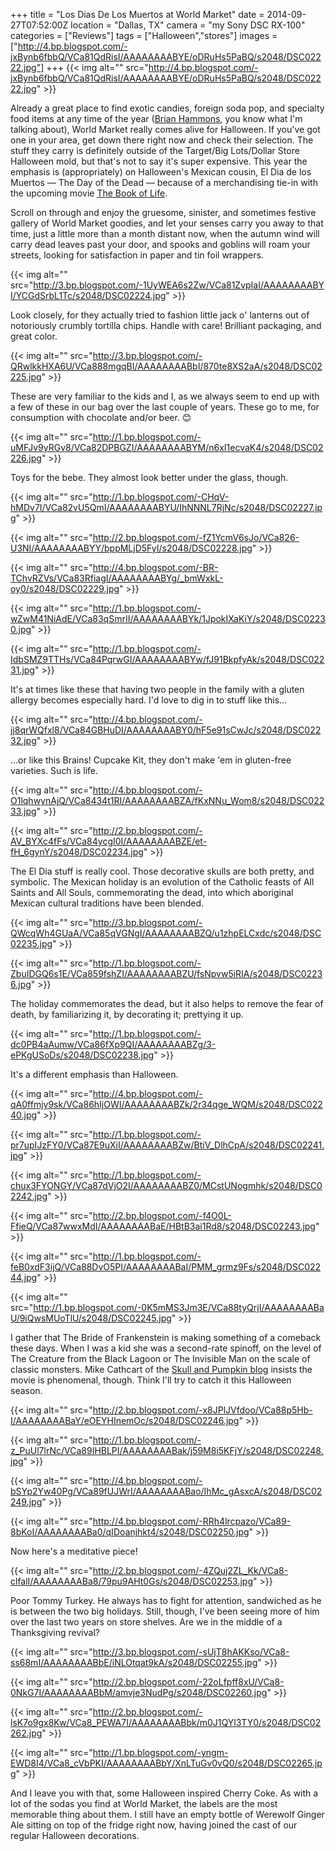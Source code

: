 +++
title = "Los Dias De Los Muertos at World Market"
date = 2014-09-27T07:52:00Z
location = "Dallas, TX"
camera = "my Sony DSC RX-100"
categories = ["Reviews"]
tags = ["Halloween","stores"]
images = ["http://4.bp.blogspot.com/-jxBynb6fbbQ/VCa81QdRisI/AAAAAAAABYE/oDRuHs5PaBQ/s2048/DSC02222.jpg"]
+++
{{< img alt="" src="http://4.bp.blogspot.com/-jxBynb6fbbQ/VCa81QdRisI/AAAAAAAABYE/oDRuHs5PaBQ/s2048/DSC02222.jpg" >}}

Already a great place to find exotic candies, foreign soda pop, and specialty food items at any time of the year ([Brian Hammons](http://www.reviewtheworld.com/2014/09/3-green-sodas.html), you know what I'm talking about), World Market really comes alive for Halloween. If you've got one in your area, get down there right now and check their selection. The stuff they carry is definitely outside of the Target/Big Lots/Dollar Store Halloween mold, but that's not to say it's super expensive. This year the emphasis is (appropriately) on Halloween's Mexican cousin, El Dia de los Muertos — The Day of the Dead — because of a merchandising tie-in with the upcoming movie [The Book of Life](http://www.bookoflifemovie.com/). 

<!--more-->

Scroll on through and enjoy the gruesome, sinister, and sometimes festive gallery of World Market goodies, and let your senses carry you away to that time, just a little more than a month distant now, when the autumn wind will carry dead leaves past your door, and spooks and goblins will roam your streets, looking for satisfaction in paper and tin foil wrappers.

{{< img alt="" src="http://3.bp.blogspot.com/-1UyWEA6s2Zw/VCa81ZvpIaI/AAAAAAAABYI/YCGdSrbL1Tc/s2048/DSC02224.jpg" >}}

Look closely, for they actually tried to fashion little jack o' lanterns out of notoriously crumbly tortilla chips. Handle with care! Brilliant packaging, and great color.

{{< img alt="" src="http://3.bp.blogspot.com/-QRwlkkHXA6U/VCa888mgqBI/AAAAAAAABbI/870te8XS2aA/s2048/DSC02225.jpg" >}}

These are very familiar to the kids and I, as we always seem to end up with a few of these in our bag over the last couple of years. These go to me, for consumption with chocolate and/or beer. 😊

{{< img alt="" src="http://1.bp.blogspot.com/-uMFJv9yRGv8/VCa82DPBGZI/AAAAAAAABYM/n6xI1ecvaK4/s2048/DSC02226.jpg" >}}

Toys for the bebe. They almost look better under the glass, though.

{{< img alt="" src="http://1.bp.blogspot.com/-CHqV-hMDv7I/VCa82vU5QmI/AAAAAAAABYU/IhNNNL7RjNc/s2048/DSC02227.jpg" >}}

{{< img alt="" src="http://2.bp.blogspot.com/-fZ1YcmV6sJo/VCa826-U3NI/AAAAAAAABYY/bppMLjD5FyI/s2048/DSC02228.jpg" >}}

{{< img alt="" src="http://4.bp.blogspot.com/-BR-TChvRZVs/VCa83RfiagI/AAAAAAAABYg/_bmWxkL-oy0/s2048/DSC02229.jpg" >}}

{{< img alt="" src="http://1.bp.blogspot.com/-wZwM41NiAdE/VCa83qSmrII/AAAAAAAABYk/1JpokIXaKiY/s2048/DSC02230.jpg" >}}

{{< img alt="" src="http://1.bp.blogspot.com/-IdbSMZ9TTHs/VCa84PqrwGI/AAAAAAAABYw/fJ91BkpfyAk/s2048/DSC02231.jpg" >}}

It's at times like these that having two people in the family with a gluten allergy becomes especially hard. I'd love to dig in to stuff like this…

{{< img alt="" src="http://4.bp.blogspot.com/-jj8qrWQfxl8/VCa84GBHuDI/AAAAAAAABY0/hF5e91sCwJc/s2048/DSC02232.jpg" >}}

…or like this Brains! Cupcake Kit, they don't make 'em in gluten-free varieties. Such is life.

{{< img alt="" src="http://4.bp.blogspot.com/-O1lqhwynAjQ/VCa8434t1RI/AAAAAAAABZA/fKxNNu_Wom8/s2048/DSC02233.jpg" >}}

{{< img alt="" src="http://2.bp.blogspot.com/-AV_BYXc4fFs/VCa84ycgI0I/AAAAAAAABZE/et-fH_6gynY/s2048/DSC02234.jpg" >}}

The El Dia stuff is really cool. Those decorative skulls are both pretty, and symbolic. The Mexican holiday is an evolution of the Catholic feasts of All Saints and All Souls, commemorating the dead, into which aboriginal Mexican cultural traditions have been blended.

{{< img alt="" src="http://3.bp.blogspot.com/-QWcqWh4GUaA/VCa85qVGNgI/AAAAAAAABZQ/u1zhpELCxdc/s2048/DSC02235.jpg" >}}

{{< img alt="" src="http://1.bp.blogspot.com/-ZbuIDGQ6s1E/VCa859fshZI/AAAAAAAABZU/fsNpvw5iRIA/s2048/DSC02236.jpg" >}}

The holiday commemorates the dead, but it also helps to remove the fear of death, by familiarizing it, by decorating it; prettying it up.

{{< img alt="" src="http://1.bp.blogspot.com/-dc0PB4aAumw/VCa86fXp9QI/AAAAAAAABZg/3-ePKgUSoDs/s2048/DSC02238.jpg" >}}

It's a different emphasis than Halloween.

{{< img alt="" src="http://4.bp.blogspot.com/-qA0ffmjy9sk/VCa86hIjOWI/AAAAAAAABZk/2r34qge_WQM/s2048/DSC02240.jpg" >}}

{{< img alt="" src="http://1.bp.blogspot.com/-pr7upIJzFY0/VCa87E9uXiI/AAAAAAAABZw/BtiV_DlhCpA/s2048/DSC02241.jpg" >}}

{{< img alt="" src="http://1.bp.blogspot.com/-chux3FYONGY/VCa87dVjO2I/AAAAAAAABZ0/MCstUNogmhk/s2048/DSC02242.jpg" >}}

{{< img alt="" src="http://2.bp.blogspot.com/-f4O0L-FfieQ/VCa87wwxMdI/AAAAAAAABaE/HBtB3ai1Rd8/s2048/DSC02243.jpg" >}}

{{< img alt="" src="http://1.bp.blogspot.com/-feB0xdF3ijQ/VCa88DvO5PI/AAAAAAAABaI/PMM_grmz9Fs/s2048/DSC02244.jpg" >}}

{{< img alt="" src="http://1.bp.blogspot.com/-0K5mMS3Jm3E/VCa88tyQrjI/AAAAAAAABaU/9iQwsMUoTlU/s2048/DSC02245.jpg" >}}

I gather that The Bride of Frankenstein is making something of a comeback these days. When I was a kid she was a second-rate spinoff, on the level of The Creature from the Black Lagoon or The Invisible Man on the scale of classic monsters. Mike Cathcart of the [Skull and Pumpkin blog](http://theskullpumpkin.blogspot.com/) insists the movie is phenomenal, though. Think I'll try to catch it this Halloween season.

{{< img alt="" src="http://2.bp.blogspot.com/-x8JPlJVfdoo/VCa88p5Hb-I/AAAAAAAABaY/eOEYHInemOc/s2048/DSC02246.jpg" >}}

{{< img alt="" src="http://1.bp.blogspot.com/-z_PuUl7lrNc/VCa89IHBLPI/AAAAAAAABak/j59M8i5KFjY/s2048/DSC02248.jpg" >}}

{{< img alt="" src="http://4.bp.blogspot.com/-bSYp2Yw40Pg/VCa89fUJWrI/AAAAAAAABao/IhMc_gAsxcA/s2048/DSC02249.jpg" >}}

{{< img alt="" src="http://4.bp.blogspot.com/-RRh4lrcpazo/VCa89-8bKoI/AAAAAAAABa0/qIDoanjhkt4/s2048/DSC02250.jpg" >}}

Now here's a meditative piece!

{{< img alt="" src="http://2.bp.blogspot.com/-4ZQuj2ZL_Kk/VCa8-clfalI/AAAAAAAABa8/79pu9AHt0Gs/s2048/DSC02253.jpg" >}}

Poor Tommy Turkey. He always has to fight for attention, sandwiched as he is between the two big holidays. Still, though, I've been seeing more of him over the last two years on store shelves. Are we in the middle of a Thanksgiving revival?

{{< img alt="" src="http://3.bp.blogspot.com/-sUjT8hAKKso/VCa8-ss68mI/AAAAAAAABbE/iNLOtqat9kA/s2048/DSC02255.jpg" >}}

{{< img alt="" src="http://2.bp.blogspot.com/-22oLfpff8xU/VCa8-0NkG7I/AAAAAAAABbM/amvje3NudPg/s2048/DSC02260.jpg" >}}

{{< img alt="" src="http://2.bp.blogspot.com/-lsK7o9gx8Kw/VCa8_PEWA7I/AAAAAAAABbk/m0J1QYl3TY0/s2048/DSC02262.jpg" >}}

{{< img alt="" src="http://1.bp.blogspot.com/-yngm-EWD8I4/VCa8_cVbPKI/AAAAAAAABbY/XnLTuGv0vQ0/s2048/DSC02265.jpg" >}}

And I leave you with that, some Halloween inspired Cherry Coke. As with a lot of the sodas you find at World Market, the labels are the most memorable thing about them. I still have an empty bottle of Werewolf Ginger Ale sitting on top of the fridge right now, having joined the cast of our regular Halloween decorations.

